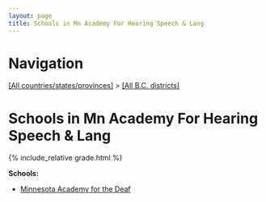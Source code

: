 ```yaml
---
layout: page
title: Schools in Mn Academy For Hearing Speech & Lang
---
```

# Navigation

[[All countries/states/provinces]](../..) > [[All B.C. districts]](..)

# Schools in Mn Academy For Hearing Speech & Lang

{% include_relative grade.html %}

**Schools:**

- [Minnesota Academy for the Deaf](Minnesota_Academy_for_the_Deaf.md)
